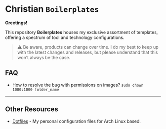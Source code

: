 # Christian `Boilerplates`

**Greetings!**

This repository **Boilerplates** houses my exclusive assortment of templates, offering a spectrum of tool and technology configurations.

> :warning: Be aware, products can change over time. I do my best to keep up with the latest changes and releases, but please understand that this won’t always be the case.

## FAQ

- How to resolve the bug with permissions on images? `sudo chown 1000:1000 folder_name`

---
## Other Resources

- [Dotfiles](https://github.com/christiantusset/dotfiles-arch/) - My personal configuration files for Arch Linux based.
